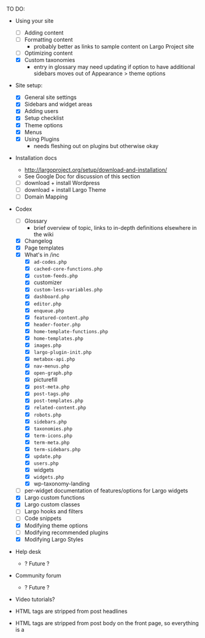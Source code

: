 TO DO:

- Using your site
	- [ ] Adding content
	- [ ] Formatting content
		- probably better as links to sample content on Largo Project site
	- [ ] Optimizing content
	- [x] Custom taxonomies
		- entry in glossary may need updating if option to have additional sidebars moves out of Appearance &gt; theme options
- Site setup:
	- [x] General site settings
	- [x] Sidebars and widget areas
	- [x] Adding users
	- [x] Setup checklist
	- [x] Theme options
	- [x] Menus
	- [x] Using Plugins
		- needs fleshing out on plugins but otherwise okay
- Installation docs
	- http://largoproject.org/setup/download-and-installation/
	- See Google Doc for discussion of this section
	- [ ] download + install Wordpress
	- [ ] download + install Largo Theme
	- [ ] Domain Mapping
- Codex 
	- [ ] Glossary
		- brief overview of topic, links to in-depth definitions elsewhere in the wiki
	- [x] Changelog
	- [x] Page templates 
	- [x] What's in /inc 
		- [x] `ad-codes.php`
		- [x] `cached-core-functions.php`
		- [x] `custom-feeds.php`
		- [x] customizer 
		- [x] `custom-less-variables.php`
		- [x] `dashboard.php`
		- [x] `editor.php`
		- [x] `enqueue.php`
		- [x] `featured-content.php`
		- [x] `header-footer.php`
		- [x] `home-template-functions.php`
		- [x] `home-templates.php`
		- [x] `images.php`
		- [x] `largo-plugin-init.php`
		- [x] `metabox-api.php`
		- [x] `nav-menus.php`
		- [x] `open-graph.php`
		- [x] picturefill
		- [x] `post-meta.php`
		- [x] `post-tags.php`
		- [x] `post-templates.php`
		- [x] `related-content.php`
		- [x] `robots.php`
		- [x] `sidebars.php`
		- [x] `taxonomies.php`
		- [x] `term-icons.php`
		- [x] `term-meta.php`
		- [x] `term-sidebars.php`
		- [x] `update.php`
		- [x] `users.php`
		- [x] widgets
		- [x] `widgets.php`
		- [x] wp-taxonomy-landing
	- [ ] per-widget documentation of features/options for Largo widgets
	- [x] Largo custom functions
	- [x] Largo custom classes
	- [ ] Largo hooks and filters
	- [ ] Code snippets
	- [x] Modifying theme options
	- [ ] Modifying recommended plugins
	- [x] Modifying Largo Styles
- Help desk 
	- ? Future ?
- Community forum 
	- ? Future ?

- Video tutorials? 

- HTML tags are stripped from post headlines
- HTML tags are stripped from post body on the front page, so everything is a <p>
